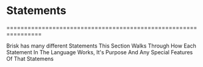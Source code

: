 # Statements
================================================================

Brisk has many different Statements This Section Walks Through How Each Statement In The Language Works, It's Purpose And Any Special Features Of That Statemens